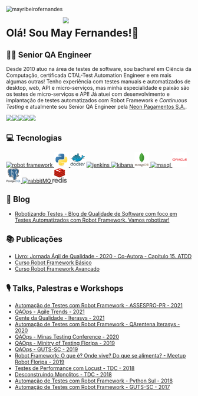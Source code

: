 <p align="left"> <img src="https://komarev.com/ghpvc/?username=mayribeirofernandes&label=Profile%20views&color=0e75b6&style=flat" alt="mayribeirofernandes" /> </p>

<img align="right" width="350" src="https://d585tldpucybw.cloudfront.net/sfimages/default-source/productsimages/teststudio/lp-710x510-case-2-illustration.png"/>

# Olá! Sou May Fernandes!👋
## 👩‍💻 Senior QA Engineer

Desde 2010 atuo na área de testes de software, sou bacharel em Ciência da Computação, certificada CTAL-Test Automation Engineer e em mais algumas outras! Tenho experiência com testes manuais e automatizados de desktop, web, API e micro-serviços, mas minha especialidade e paixão são os testes de micro-serviços e API! Já atuei com desenvolvimento e implantação de testes automatizados com Robot Framework e *Continuous Testing* e atualmente sou Senior QA Engineer pela [Neon Pagamentos S.A.](https://neon.com.br/).

[<img src="https://img.shields.io/badge/Microsoft_Outlook-0078D4?style=for-the-badge&logo=microsoft-outlook&logoColor=white" />](mailto:ammmayara@hotmail.com)[<img src="https://img.shields.io/badge/linkedin-%230077B5.svg?&style=for-the-badge&logo=linkedin&logoColor=white" />](https://www.linkedin.com/in/mayfernandes/)[<img src="https://img.shields.io/badge/GitLab-330F63?style=for-the-badge&logo=gitlab&logoColor=white" />](https://gitlab.com/robot-framework-may-fernandes/)[<img src="https://img.shields.io/badge/Telegram-2CA5E0?style=for-the-badge&logo=telegram&logoColor=white" />](https://t.me/joinchat/GysrsxRCsMM--5EkkguYYQ)[<img src="https://img.shields.io/badge/medium-%2312100E.svg?&style=for-the-badge&logo=medium&logoColor=white" />](https://medium.com/mayfernandes)

## 💻 Tecnologias

<p align="left"> <a href="https://robotframework.org/" target="_blank"> <img src="https://upload.wikimedia.org/wikipedia/commons/e/e4/Robot-framework-logo.png" alt="robot framework" width="40" height="40"/> </a> <a href="https://www.docker.com/" target="_blank"> <a href="https://www.python.org" target="_blank"> <img src="https://raw.githubusercontent.com/devicons/devicon/master/icons/python/python-original.svg" alt="python" width="40" height="40"/> </a> <img src="https://raw.githubusercontent.com/devicons/devicon/master/icons/docker/docker-original-wordmark.svg" alt="docker" width="40" height="40"/> </a> <a href="https://www.jenkins.io" target="_blank"> <img src="https://www.vectorlogo.zone/logos/jenkins/jenkins-icon.svg" alt="jenkins" width="40" height="40"/> </a> <a href="https://www.elastic.co/kibana" target="_blank"> <img src="https://www.vectorlogo.zone/logos/elasticco_kibana/elasticco_kibana-icon.svg" alt="kibana" width="40" height="40"/> </a> <a href="https://www.mongodb.com/" target="_blank"> <img src="https://raw.githubusercontent.com/devicons/devicon/master/icons/mongodb/mongodb-original-wordmark.svg" alt="mongodb" width="40" height="40"/> </a> <a href="https://www.microsoft.com/en-us/sql-server" target="_blank"> <img src="https://www.svgrepo.com/show/303229/microsoft-sql-server-logo.svg" alt="mssql" width="40" height="40"/> </a> <a href="https://www.oracle.com/" target="_blank"> <img src="https://raw.githubusercontent.com/devicons/devicon/master/icons/oracle/oracle-original.svg" alt="oracle" width="40" height="40"/> </a> <a href="https://www.postgresql.org" target="_blank"> <img src="https://raw.githubusercontent.com/devicons/devicon/master/icons/postgresql/postgresql-original-wordmark.svg" alt="postgresql" width="40" height="40"/> </a>  <a href="https://www.rabbitmq.com" target="_blank"> <img src="https://www.vectorlogo.zone/logos/rabbitmq/rabbitmq-icon.svg" alt="rabbitMQ" width="40" height="40"/> </a> <a href="https://redis.io" target="_blank"> <img src="https://raw.githubusercontent.com/devicons/devicon/master/icons/redis/redis-original-wordmark.svg" alt="redis" width="40" height="40"/> </a> </p>

## 📝 Blog
- [Robotizando Testes - Blog de Qualidade de Software com foco em Testes Automatizados com Robot Framework. Vamos robotizar!](https://robotizandotestes.blogspot.com/)
  
## 📚 Publicações
- [Livro: Jornada Ágil de Qualidade - 2020 - Co-Autora - Capítulo 15. ATDD](https://www.google.com.br/books/edition/Jornada_%C3%81gil_de_Qualidade/z5bIDwAAQBAJ?hl=pt-BR&gbpv=0)
- [Curso Robot Framework Básico](https://www.udemy.com/course/automacao-de-testes-com-robot-framework-basico/?referralCode=07AE210B34B27F2BA63C)
- [Curso Robot Framework Avançado](https://www.udemy.com/course/automacao-de-testes-com-robot-framework-avancado/?referralCode=D8A16D5A4F4A3660792B)

## 🎙️ Talks, Palestras e Workshops
- [Automação de Testes com Robot Framework - ASSESPRO-PR - 2021](https://www.slideshare.net/MayaraRFernandesCBTS/assespro-prworkshoprobot-framework)
- [QAOps - Agile Trends - 2021](https://www.slideshare.net/MayaraRFernandesCBTS/qaops-agile-trends-2021)
- [Gente da Qualidade - Iterasys - 2021](https://youtu.be/d7letwKIrrk)
- [Automação de Testes com Robot Framework - QArentena Iterasys - 2020](https://youtu.be/r-Ju-O_miv0)
- [QAOps - Minas Testing Conference - 2020](https://www.slideshare.net/MayaraRFernandesCBTS/qa-ops-mtc-2020-mayara-fernandes)
- [QAOps - Minitry of Testing Floripa - 2019](https://www.slideshare.net/MayaraRFernandesCBTS/qaops-o-qa-com-pzinho-em-devops-ministry-of-testing-floripa-2019)
- [QAOps - GUTS-SC - 2019](https://youtu.be/bfAchnxHFMs)
- [Robot Framework: O que é? Onde vive? Do que se alimenta? - Meetup Robot Floripa - 2019](https://www.slideshare.net/MayaraRFernandesCBTS/1-robot-floripa-robot-framework-o-que-onde-vive-do-que-se-alimenta)
- [Testes de Performance com Locust - TDC - 2018](https://www.slideshare.net/MayaraRFernandesCBTS/tdcpoa2018-trilha-python-testes-de-performance-com-locust)
- [Desconstruíndo Monolitos - TDC - 2018](https://www.slideshare.net/MayaraRFernandesCBTS/tdcpoa2018-trilha-delphi-desconstruindo-monolitos-delphi)
- [Automação de Testes com Robot Framework - Python Sul - 2018](https://www.slideshare.net/MayaraRFernandesCBTS/pythonsul2018-apresentao-do-tutorial-automao-de-testes-com-robot-framework)
- [Automação de Testes com Robot Framework - GUTS-SC - 2017](https://www.slideshare.net/MayaraRFernandesCBTS/automao-de-testes-com-robot-framework-gutssc)
